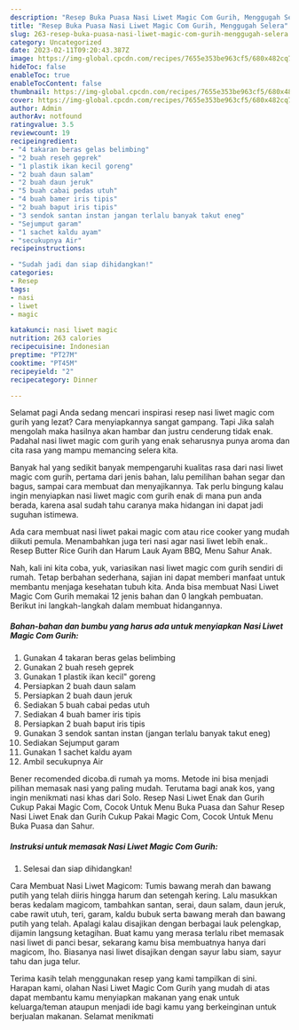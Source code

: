 ```yaml
---
description: "Resep Buka Puasa Nasi Liwet Magic Com Gurih, Menggugah Selera"
title: "Resep Buka Puasa Nasi Liwet Magic Com Gurih, Menggugah Selera"
slug: 263-resep-buka-puasa-nasi-liwet-magic-com-gurih-menggugah-selera
category: Uncategorized
date: 2023-02-11T09:20:43.387Z
image: https://img-global.cpcdn.com/recipes/7655e353be963cf5/680x482cq70/nasi-liwet-magic-com-gurih-foto-resep-utama.jpg
hideToc: false
enableToc: true
enableTocContent: false
thumbnail: https://img-global.cpcdn.com/recipes/7655e353be963cf5/680x482cq70/nasi-liwet-magic-com-gurih-foto-resep-utama.jpg
cover: https://img-global.cpcdn.com/recipes/7655e353be963cf5/680x482cq70/nasi-liwet-magic-com-gurih-foto-resep-utama.jpg
author: Admin
authorAv: notfound
ratingvalue: 3.5
reviewcount: 19
recipeingredient:
- "4 takaran beras gelas belimbing"
- "2 buah reseh geprek"
- "1 plastik ikan kecil goreng"
- "2 buah daun salam"
- "2 buah daun jeruk"
- "5 buah cabai pedas utuh"
- "4 buah bamer iris tipis"
- "2 buah baput iris tipis"
- "3 sendok santan instan jangan terlalu banyak takut eneg"
- "Sejumput garam"
- "1 sachet kaldu ayam"
- "secukupnya Air"
recipeinstructions:

- "Sudah jadi dan siap dihidangkan!"
categories:
- Resep
tags:
- nasi
- liwet
- magic

katakunci: nasi liwet magic 
nutrition: 263 calories
recipecuisine: Indonesian
preptime: "PT27M"
cooktime: "PT45M"
recipeyield: "2"
recipecategory: Dinner

---
```



Selamat pagi Anda sedang mencari inspirasi resep nasi liwet magic com gurih yang lezat? Cara menyiapkannya sangat gampang. Tapi Jika salah mengolah maka hasilnya akan hambar dan justru cenderung tidak enak. Padahal nasi liwet magic com gurih yang enak seharusnya punya aroma dan cita rasa yang mampu memancing selera kita.


Banyak hal yang sedikit banyak mempengaruhi kualitas rasa dari nasi liwet magic com gurih, pertama dari jenis bahan, lalu pemilihan bahan segar dan bagus, sampai cara membuat dan menyajikannya. Tak perlu bingung kalau ingin menyiapkan nasi liwet magic com gurih enak di mana pun anda berada, karena asal sudah tahu caranya maka hidangan ini dapat jadi suguhan istimewa.

Ada cara membuat nasi liwet pakai magic com atau rice cooker yang mudah diikuti pemula. Menambahkan juga teri nasi agar nasi liwet lebih enak.. Resep Butter Rice Gurih dan Harum Lauk Ayam BBQ, Menu Sahur Anak.


Nah, kali ini kita coba, yuk, variasikan nasi liwet magic com gurih sendiri di rumah. Tetap berbahan sederhana, sajian ini dapat memberi manfaat untuk membantu menjaga kesehatan tubuh kita. Anda bisa membuat Nasi Liwet Magic Com Gurih memakai 12 jenis bahan dan 0 langkah pembuatan. Berikut ini langkah-langkah dalam membuat hidangannya.

<!--inarticleads1-->

##### Bahan-bahan dan bumbu yang harus ada untuk menyiapkan Nasi Liwet Magic Com Gurih:

1. Gunakan 4 takaran beras gelas belimbing
1. Gunakan 2 buah reseh geprek
1. Gunakan 1 plastik ikan kecil&#34; goreng
1. Persiapkan 2 buah daun salam
1. Persiapkan 2 buah daun jeruk
1. Sediakan 5 buah cabai pedas utuh
1. Sediakan 4 buah bamer iris tipis
1. Persiapkan 2 buah baput iris tipis
1. Gunakan 3 sendok santan instan (jangan terlalu banyak takut eneg)
1. Sediakan Sejumput garam
1. Gunakan 1 sachet kaldu ayam
1. Ambil secukupnya Air


Bener recomended dicoba.di rumah ya moms. Metode ini bisa menjadi pilihan memasak nasi yang paling mudah. Terutama bagi anak kos, yang ingin menikmati nasi khas dari Solo. Resep Nasi Liwet Enak dan Gurih Cukup Pakai Magic Com, Cocok Untuk Menu Buka Puasa dan Sahur Resep Nasi Liwet Enak dan Gurih Cukup Pakai Magic Com, Cocok Untuk Menu Buka Puasa dan Sahur. 

<!--inarticleads2-->

##### Instruksi untuk memasak Nasi Liwet Magic Com Gurih:


1. Selesai dan siap dihidangkan!

Cara Membuat Nasi Liwet Magicom: Tumis bawang merah dan bawang putih yang telah diiris hingga harum dan setengah kering. Lalu masukkan beras kedalam magicom, tambahkan santan, serai, daun salam, daun jeruk, cabe rawit utuh, teri, garam, kaldu bubuk serta bawang merah dan bawang putih yang telah. Apalagi kalau disajikan dengan berbagai lauk pelengkap, dijamin langsung ketagihan. Buat kamu yang merasa terlalu ribet memasak nasi liwet di panci besar, sekarang kamu bisa membuatnya hanya dari magicom, lho. Biasanya nasi liwet disajikan dengan sayur labu siam, sayur tahu dan juga telur. 

Terima kasih telah menggunakan resep yang kami tampilkan di sini. Harapan kami, olahan Nasi Liwet Magic Com Gurih yang mudah di atas dapat membantu kamu menyiapkan makanan yang enak untuk keluarga/teman ataupun menjadi ide bagi kamu yang berkeinginan untuk berjualan makanan. Selamat menikmati
